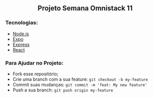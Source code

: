 <h2 align="center">
 <b>Projeto Semana Omnistack 11</b>
</h2>

### Tecnologias:

- [Node.js](https://nodejs.org/en/)
- [Expo](https://expo.io/)
- [Express](https://expressjs.com/pt-br/)
- [React](https://pt-br.reactjs.org/)

### Para Ajudar no Projeto:

- Fork esse repositório;
- Crie uma branch com a sua feature: `git checkout -b my-feature`
- Commit suas mudanças: `git commit -m 'feat: My new feature'`
- Push a sua branch: `git push origin my-feature`
